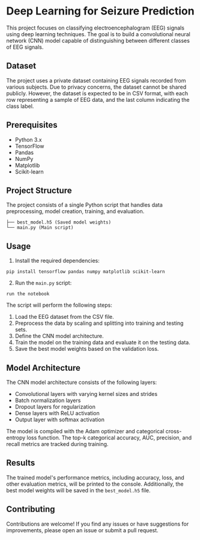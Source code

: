 # Deep Learning for Seizure Prediction


This project focuses on classifying electroencephalogram (EEG) signals using deep learning techniques. The goal is to build a convolutional neural network (CNN) model capable of distinguishing between different classes of EEG signals.

## Dataset

The project uses a private dataset containing EEG signals recorded from various subjects. Due to privacy concerns, the dataset cannot be shared publicly. However, the dataset is expected to be in CSV format, with each row representing a sample of EEG data, and the last column indicating the class label.

## Prerequisites

- Python 3.x
- TensorFlow
- Pandas
- NumPy
- Matplotlib
- Scikit-learn

## Project Structure

The project consists of a single Python script that handles data preprocessing, model creation, training, and evaluation.

```
├── best_model.h5 (Saved model weights)
└── main.py (Main script)
```

## Usage

1. Install the required dependencies:

```
pip install tensorflow pandas numpy matplotlib scikit-learn
```

2. Run the `main.py` script:

```
run the notebook
```

The script will perform the following steps:

1. Load the EEG dataset from the CSV file.
2. Preprocess the data by scaling and splitting into training and testing sets.
3. Define the CNN model architecture.
4. Train the model on the training data and evaluate it on the testing data.
5. Save the best model weights based on the validation loss.

## Model Architecture

The CNN model architecture consists of the following layers:

- Convolutional layers with varying kernel sizes and strides
- Batch normalization layers
- Dropout layers for regularization
- Dense layers with ReLU activation
- Output layer with softmax activation

The model is compiled with the Adam optimizer and categorical cross-entropy loss function. The top-k categorical accuracy, AUC, precision, and recall metrics are tracked during training.

## Results

The trained model's performance metrics, including accuracy, loss, and other evaluation metrics, will be printed to the console. Additionally, the best model weights will be saved in the `best_model.h5` file.

## Contributing

Contributions are welcome! If you find any issues or have suggestions for improvements, please open an issue or submit a pull request.

